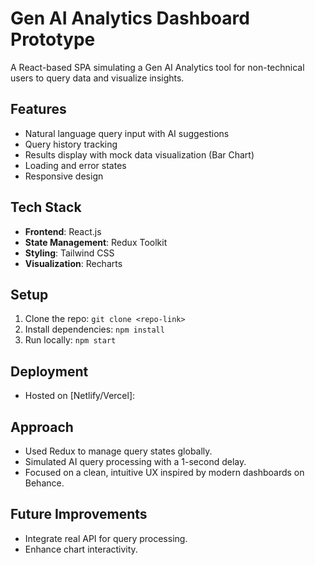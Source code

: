 # Gen AI Analytics Dashboard Prototype

A React-based SPA simulating a Gen AI Analytics tool for non-technical users to query data and visualize insights.

## Features
- Natural language query input with AI suggestions
- Query history tracking
- Results display with mock data visualization (Bar Chart)
- Loading and error states
- Responsive design

## Tech Stack
- **Frontend**: React.js
- **State Management**: Redux Toolkit
- **Styling**: Tailwind CSS
- **Visualization**: Recharts

## Setup
1. Clone the repo: `git clone <repo-link>`
2. Install dependencies: `npm install`
3. Run locally: `npm start`

## Deployment
- Hosted on [Netlify/Vercel]: <deployed-link>

## Approach
- Used Redux to manage query states globally.
- Simulated AI query processing with a 1-second delay.
- Focused on a clean, intuitive UX inspired by modern dashboards on Behance.

## Future Improvements
- Integrate real API for query processing.
- Enhance chart interactivity.
